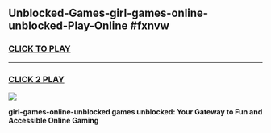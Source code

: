 
## Unblocked-Games-girl-games-online-unblocked-Play-Online #fxnvw
<h3>
<a href="https://news.freeplayer.one?title=girl-games-online-unblocked&ref=3">CLICK TO PLAY</a></h3>
<hr>

<h3>
<a href="https://news.freeplayer.one?title=girl-games-online-unblocked&ref=3">CLICK 2 PLAY</a>
  
</h3>

<a href="https://news.freeplayer.one?title=girl-games-online-unblocked&ref=3"><img src="https://clearcache.store/games.png"></a>


**girl-games-online-unblocked games unblocked: Your Gateway to Fun and Accessible Online Gaming**
